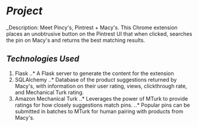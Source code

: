 # _Project_
_Description: Meet Pincy's, Pintrest + Macy's. This Chrome extension places an unobtrusive button on the Pintrest UI that when clicked, searches the pin on Macy's and returns the best matching results.

## _Technologies Used_
1. Flask 
..* A Flask server to generate the content for the extension
2. SQLAlchemy
..* Database of the product suggestions returned by Macy's, with information on their user rating, views, clickthrough rate, and Mechanical Turk rating.
3. Amazon Mechanical Turk
..* Leverages the power of MTurk to provide ratings for how closely suggestions match pins.
..* Popular pins can be submitted in batches to MTurk for human pairing with products from Macy's.
